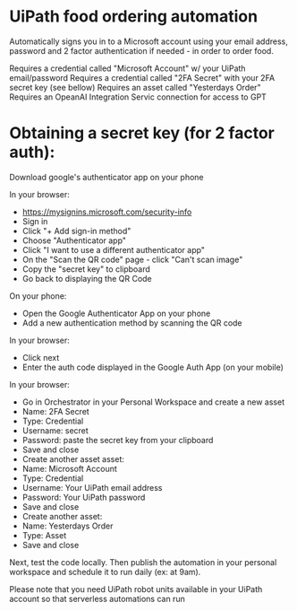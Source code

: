 # UiPath food ordering automation
Automatically signs you in to a Microsoft account using your email address, password and 2 factor authentication if needed - in order to order food.

Requires a credential called "Microsoft Account" w/ your UiPath email/password
Requires a credential called "2FA Secret" with your 2FA secret key (see bellow)
Requires an asset called "Yesterdays Order"
Requires an OpeanAI Integration Servic connection for access to GPT

# Obtaining a secret key (for 2 factor auth):

Download google's authenticator app on your phone

In your browser:
* https://mysignins.microsoft.com/security-info
* Sign in
* Click  "+ Add sign-in method"
* Choose "Authenticator app"
* Click  "I want to use a different authenticator app"
* On the "Scan the QR code" page - click "Can't scan image"
* Copy the "secret key" to clipboard
* Go back to displaying the QR Code

On your phone:
* Open the Google Authenticator App on your phone
* Add a new authentication method by scanning the QR code

In your browser:
* Click next
* Enter the auth code displayed in the Google Auth App (on your mobile)

In your browser:
* Go in Orchestrator in your Personal Workspace and create a new asset
* Name: 2FA Secret
* Type: Credential
* Username: secret
* Password: paste the secret key from your clipboard
* Save and close
* Create another asset asset:
* Name: Microsoft Account
* Type: Credential
* Username: Your UiPath email address
* Password: Your UiPath password
* Save and close
* Create another asset:
* Name: Yesterdays Order
* Type: Asset
* Save and close

Next, test the code locally. Then publish the automation in your personal workspace and schedule it to run daily (ex: at 9am).

Please note that you need UiPath robot units available in your UiPath account so that serverless automations can run
